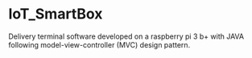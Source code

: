 # IoT_SmartBox
Delivery terminal software developed on a raspberry pi 3 b+ with JAVA following model-view-controller (MVC) design pattern.
